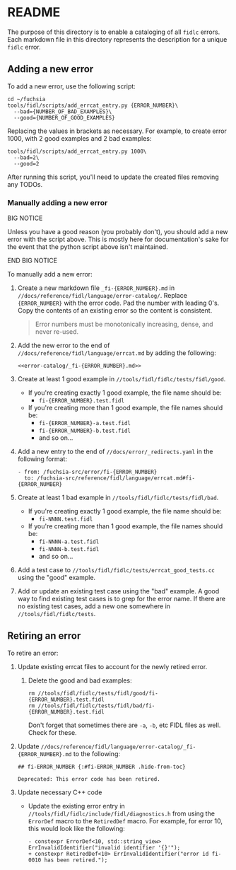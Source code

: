# README

The purpose of this directory is to enable a cataloging of all `fidlc` errors.
Each markdown file in this directory represents the description for a unique
`fidlc` error.

## Adding a new error

To add a new error, use the following script:

```
cd ~/fuchsia
tools/fidl/scripts/add_errcat_entry.py {ERROR_NUMBER}\
  --bad={NUMBER_OF_BAD_EXAMPLES}\
  --good={NUMBER_OF_GOOD_EXAMPLES}
```

Replacing the values in brackets as necessary. For example, to create error
1000, with 2 good examples and 2 bad examples:

```
tools/fidl/scripts/add_errcat_entry.py 1000\
  --bad=2\
  --good=2
```

After running this script, you'll need to update the created files removing any
TODOs.

### Manually adding a new error

BIG NOTICE

Unless you have a good reason (you probably don't), you should add a new error
with the script above. This is mostly here for documentation's sake for the
event that the python script above isn't maintained.

END BIG NOTICE

To manually add a new error:

1. Create a new markdown file `_fi-{ERROR_NUMBER}.md` in
  `//docs/reference/fidl/language/error-catalog/`. Replace `{ERROR_NUMBER}` with
  the error code. Pad the number with leading 0's. Copy the contents of an
  existing error so the content is consistent.

    > Error numbers must be monotonically increasing, dense, and never re-used.

1. Add the new error to the end of `//docs/reference/fidl/language/errcat.md` by
  adding the following:

    ```
    <<error-catalog/_fi-{ERROR_NUMBER}.md>>
    ```

1. Create at least 1 good example in `//tools/fidl/fidlc/tests/fidl/good`.
    + If you're creating exactly 1 good example, the file name should be:
        + `fi-{ERROR_NUMBER}.test.fidl`
    + If you're creating more than 1 good example, the file names should be:
        + `fi-{ERROR_NUMBER}-a.test.fidl`
        + `fi-{ERROR_NUMBER}-b.test.fidl`
        + and so on...

1. Add a new entry to the end of `//docs/error/_redirects.yaml` in the following format:

    ```
    - from: /fuchsia-src/error/fi-{ERROR_NUMBER}
      to: /fuchsia-src/reference/fidl/language/errcat.md#fi-{ERROR_NUMBER}
    ```

1. Create at least 1 bad example in `//tools/fidl/fidlc/tests/fidl/bad`.
    + If you're creating exactly 1 good example, the file name should be:
        + `fi-NNNN.test.fidl`
    + If you're creating more than 1 good example, the file names should be:
        + `fi-NNNN-a.test.fidl`
        + `fi-NNNN-b.test.fidl`
        + and so on...

1. Add a test case to `//tools/fidl/fidlc/tests/errcat_good_tests.cc` using the
    "good" example.

1. Add or update an existing test case using the "bad" example. A good way to
    find existing test cases is to grep for the error name. If there are no
    existing test cases, add a new one somewhere in `//tools/fidl/fidlc/tests`.

## Retiring an error

To retire an error:

1. Update existing errcat files to account for the newly retired error.
    1. Delete the good and bad examples:

        ```
        rm //tools/fidl/fidlc/tests/fidl/good/fi-{ERROR_NUMBER}.test.fidl
        rm //tools/fidl/fidlc/tests/fidl/bad/fi-{ERROR_NUMBER}.test.fidl
        ```

        Don't forget that sometimes there are `-a`, `-b`, etc FIDL files as
        well.  Check for these.
  1. Update `//docs/reference/fidl/language/error-catalog/_fi-{ERROR_NUMBER}.md`
  to the following:

        ```
        ## fi-ERROR_NUMBER {:#fi-ERROR_NUMBER .hide-from-toc}

        Deprecated: This error code has been retired.
        ```

1. Update necessary C++ code

    + Update the existing error entry in
    `//tools/fidl/fidlc/include/fidl/diagnostics.h` from using the `ErrorDef`
    macro to the `RetiredDef` macro. For example, for error 10, this would look
    like the following:

        ```
        - constexpr ErrorDef<10, std::string_view> ErrInvalidIdentifier("invalid identifier '{}'");
        + constexpr RetiredDef<10> ErrInvalidIdentifier("error id fi-0010 has been retired.");
        ```
